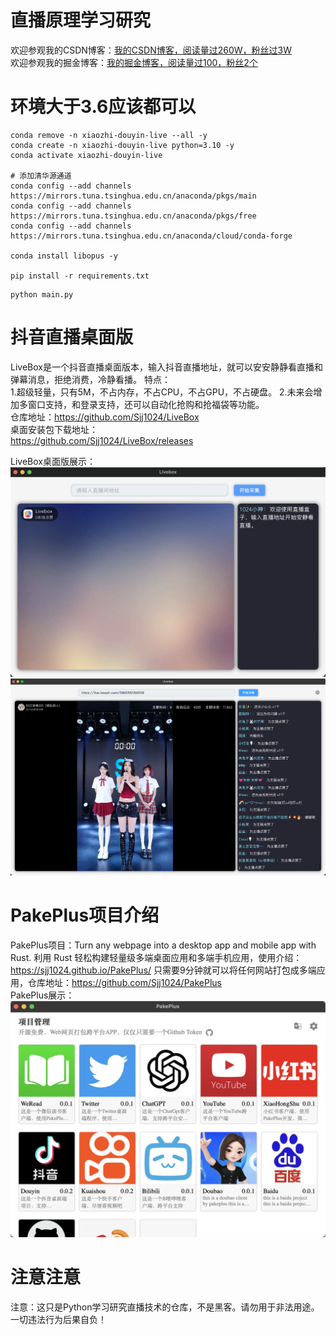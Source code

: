 # 直播原理学习研究

欢迎参观我的CSDN博客：[我的CSDN博客，阅读量过260W，粉丝过3W](https://blog.csdn.net/weixin_44786530?spm=1000.2115.3001.5343)  
欢迎参观我的掘金博客：[我的掘金博客，阅读量过100，粉丝2个](https://juejin.cn/user/70007368988926)

# 环境大于3.6应该都可以

```
conda remove -n xiaozhi-douyin-live --all -y
conda create -n xiaozhi-douyin-live python=3.10 -y
conda activate xiaozhi-douyin-live

# 添加清华源通道
conda config --add channels https://mirrors.tuna.tsinghua.edu.cn/anaconda/pkgs/main
conda config --add channels https://mirrors.tuna.tsinghua.edu.cn/anaconda/pkgs/free
conda config --add channels https://mirrors.tuna.tsinghua.edu.cn/anaconda/cloud/conda-forge

conda install libopus -y

pip install -r requirements.txt
```

```
python main.py
```


# 抖音直播桌面版  
LiveBox是一个抖音直播桌面版本，输入抖音直播地址，就可以安安静静看直播和弹幕消息，拒绝消费，冷静看播。
特点：  
1.超级轻量，只有5M，不占内存，不占CPU，不占GPU，不占硬盘。
2.未来会增加多窗口支持，和登录支持，还可以自动化抢购和抢福袋等功能。  
仓库地址：https://github.com/Sjj1024/LiveBox  
桌面安装包下载地址：  
https://github.com/Sjj1024/LiveBox/releases

LiveBox桌面版展示：
![img.png](assets/img.png)
![img.png](assets/img6.png)


# PakePlus项目介绍
PakePlus项目：Turn any webpage into a desktop app and mobile app with Rust.
利用 Rust 轻松构建轻量级多端桌面应用和多端手机应用，使用介绍：https://sjj1024.github.io/PakePlus/
只需要9分钟就可以将任何网站打包成多端应用，仓库地址：https://github.com/Sjj1024/PakePlus  
PakePlus展示：
![img.png](assets/pakeplus.png)


# 注意注意
注意：这只是Python学习研究直播技术的仓库，不是黑客。请勿用于非法用途。一切违法行为后果自负！